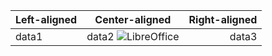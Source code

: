 | Left-aligned |                                                          Center-aligned                                                          | Right-aligned |
| :---         |                                                               :---:                                                              |          ---: |
| data1        | data2 ![LibreOffice](https://wiki.documentfoundation.org/images/7/74/LibreOffice_Initial-Artwork-Logo_ColorLogoBasic_2000px.png) | data3         |

